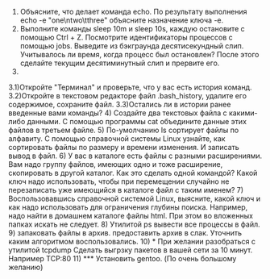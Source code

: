 1) Объясните, что делает команда echo. По результату выполнения echo -e "one\ntwo\tthree" объясните назначение ключа -e.
2) Выполните команды sleep 10m и sleep 10s, каждую остановите с помощью Ctrl + Z. Посмотрите идентификаторы процессов с помощью jobs. Выведите из бэкграунда десятисекундный слип.
 Учитывалось ли время, когда процесс был остановлен? После этого сделайте текущим десятиминутный слип и прервите его.
3)
  3.1)Откройте "Терминал" и проверьте, что у вас есть история команд.
  3.2)Откройте в текстовом редакторе файл .bash_history, удалите его содержимое, сохраните файл.
  3.3)Остались ли в истории ранее введенные вами команды?
4) Создайте два текстовых файла с какими-либо данными. С помощью программы cat объедините данные этих файлов в третьем файле.
5) По-умолчанию ls сортирует файлы по алфавиту. С помощью справочной системы Linux узнайте, как сортировать файлы по размеру и времени изменения. И записать вывод в файл.
6) У вас в каталоге есть файлы с разными расширениями. Вам надо группу файлов, имеющих одно и тоже расширение, скопировать в другой каталог. Как это сделать одной командой?
Какой ключ надо использовать, чтобы при перемещении случайно не перезаписать уже имеющийся в каталоге файл с таким именем?
7) Воспользовавшись справочной системой Linux, выясните, какой ключ и как надо использовать для ограничения глубины поиска. Например, надо найти в домашнем каталоге файлы html.
При этом во вложенных папках искать не следует.
8) Утилитой ps вывести все процессы в файл.
9) запаковать файлы в архив. предоставить архив в слак. Уточнить каким алгоритмом воспользовались.
10) * При желании разобраться с утилитой tcpdump
Сделать выгрзку пакетов в вашей сети за 10 минут. Например TCP:80
11) *** Установить gentoo. (По очень большому желанию)